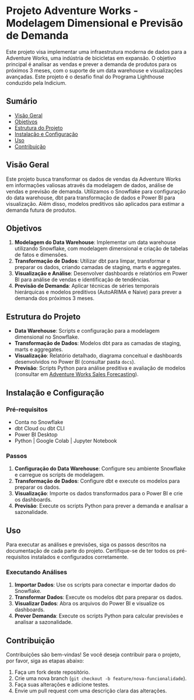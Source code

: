 # Projeto Adventure Works - Modelagem Dimensional e Previsão de Demanda

Este projeto visa implementar uma infraestrutura moderna de dados para a Adventure Works, uma indústria de bicicletas em expansão. O objetivo principal é analisar as vendas e prever a demanda de produtos para os próximos 3 meses, com o suporte de um data warehouse e visualizações avançadas. Este projeto é o desafio final do Programa Lighthouse conduzido pela Indicium.

## Sumário

- [Visão Geral](#visão-geral)
- [Objetivos](#objetivos)
- [Estrutura do Projeto](#estrutura-do-projeto)
- [Instalação e Configuração](#instalação-e-configuração)
- [Uso](#uso)
- [Contribuição](#contribuição)

## Visão Geral

Este projeto busca transformar os dados de vendas da Adventure Works em informações valiosas através da modelagem de dados, análise de vendas e previsão de demanda. Utilizamos o Snowflake para configuração do data warehouse, dbt para transformação de dados e Power BI para visualização. Além disso, modelos preditivos são aplicados para estimar a demanda futura de produtos.

## Objetivos

1. **Modelagem do Data Warehouse**: Implementar um data warehouse utilizando Snowflake, com modelagem dimensional e criação de tabelas de fatos e dimensões.
2. **Transformação de Dados**: Utilizar dbt para limpar, transformar e preparar os dados, criando camadas de staging, marts e aggregates.
3. **Visualização e Análise**: Desenvolver dashboards e relatórios em Power BI para análise de vendas e identificação de tendências.
4. **Previsão de Demanda**: Aplicar técnicas de séries temporais hierárquicas e modelos preditivos (AutoARIMA e Naive) para prever a demanda dos próximos 3 meses.

## Estrutura do Projeto

- **Data Warehouse**: Scripts e configuração para a modelagem dimensional no Snowflake.
- **Transformação de Dados**: Modelos dbt para as camadas de staging, marts e aggregates.
- **Visualização**: Relatório detalhado, diagrama conceitual e dashboards desenvolvidos no Power BI (consultar pasta `docs`).
- **Previsão**: Scripts Python para análise preditiva e avaliação de modelos (consultar em [Adventure Works Sales Forecasting](https://colab.research.google.com/drive/16x9ijxDHhw7LuJHbUxOjHOaKuKcWPjse?usp=sharing)).

## Instalação e Configuração

### Pré-requisitos

- Conta no Snowflake
- dbt Cloud ou dbt CLI
- Power BI Desktop
- Python | Google Colab | Jupyter Notebook

### Passos

1. **Configuração do Data Warehouse**: Configure seu ambiente Snowflake e carregue os scripts de modelagem.
2. **Transformação de Dados**: Configure dbt e execute os modelos para preparar os dados.
3. **Visualização**: Importe os dados transformados para o Power BI e crie os dashboards.
4. **Previsão**: Execute os scripts Python para prever a demanda e analisar a sazonalidade.

## Uso

Para executar as análises e previsões, siga os passos descritos na documentação de cada parte do projeto. Certifique-se de ter todos os pré-requisitos instalados e configurados corretamente.

### Executando Análises

1. **Importar Dados**: Use os scripts para conectar e importar dados do Snowflake.
2. **Transformar Dados**: Execute os modelos dbt para preparar os dados.
3. **Visualizar Dados**: Abra os arquivos do Power BI e visualize os dashboards.
4. **Prever Demanda**: Execute os scripts Python para calcular previsões e analisar a sazonalidade.

## Contribuição

Contribuições são bem-vindas! Se você deseja contribuir para o projeto, por favor, siga as etapas abaixo:

1. Faça um fork deste repositório.
2. Crie uma nova branch (`git checkout -b feature/nova-funcionalidade`).
3. Faça suas alterações e adicione testes.
4. Envie um pull request com uma descrição clara das alterações.
